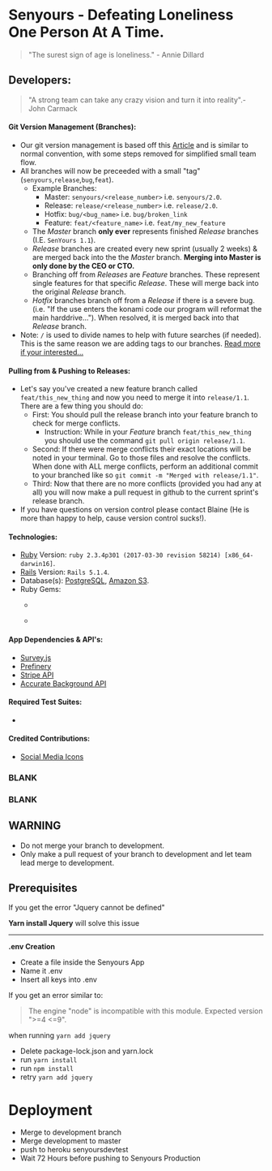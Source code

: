 # Senyours - Defeating Loneliness One Person At A Time.
  > "The surest sign of age is loneliness." - Annie Dillard

## Developers:
  > "A strong team can take any crazy vision and turn it into reality".- John Carmack

#### Git Version Management (Branches):
  * Our git version management is based off this [Article](http://markshust.com/2018/04/07/introducing-git-ship-simplified-git-flow-workflow) and is similar to normal convention, with some steps removed for simplified small team flow.
  * All branches will now be preceeded with a small "tag" (`senyours`,`release`,`bug`,`feat`).
    * Example Branches:
      * Master: `senyours/<release_number>` i.e. `senyours/2.0`.
      * Release: `release/<release_number>` i.e. `release/2.0`.
      * Hotfix: `bug/<bug_name>` i.e. `bug/broken_link`
      * Feature: `feat/<feature_name>` i.e. `feat/my_new_feature`
    * The _Master_ branch __only ever__ represents finished _Release_ branches (I.E. `SenYours 1.1`).
    * _Release_ branches are created every new sprint (usually 2 weeks) & are merged back into the the _Master_ branch. __Merging into Master is only done by the CEO or CTO.__
    * Branching off from _Releases_ are _Feature_ branches. These represent single features for that specific _Release_. These will merge back into the original _Release_ branch.
    * _Hotfix_ branches branch off from a _Release_ if there is a severe bug. (i.e. "If the use enters the konami code our program will reformat the main harddrive..."). When resolved, it is merged back into that _Release_ branch.
  * Note: `/` is used to divide names to help with future searches (if needed). This is the same reason we are adding tags to our branches. [Read more if your interested...](https://stackoverflow.com/a/6065944/10090036)

#### Pulling from & Pushing to Releases:
  * Let's say you've created a new feature branch called `feat/this_new_thing` and now you need to merge it into `release/1.1`. There are a few thing you should do:
    * First: You should pull the release branch into your feature branch to check for merge conflicts.
      * Instruction: While in your _Feature_ branch `feat/this_new_thing` you should use the command `git pull origin release/1.1`.
    * Second: If there were merge conflicts their exact locations will be noted in your terminal. Go to those files and resolve the conflicts. When done with ALL merge conflicts, perform an additional commit to your branched like so `git commit -m "Merged with release/1.1"`.
    * Third: Now that there are no more conflicts (provided you had any at all) you will now make a pull request in github to the current sprint's release branch.
  * If you have questions on version control please contact Blaine (He is more than happy to help, cause version control sucks!).

#### Technologies:
  * [Ruby](https://www.ruby-lang.org/en/) Version: `ruby 2.3.4p301 (2017-03-30 revision 58214) [x86_64-darwin16]`.
  * [Rails](https://rubyonrails.org/) Version: `Rails 5.1.4`.
  * Database(s): [PostgreSQL](https://www.postgresql.org/), [Amazon S3](https://aws.amazon.com/s3/).
  * Ruby Gems:
    * ~~~ ADD ALL GEM TECHNOLOGIES HERE ~~~
    * []()
#### App Dependencies & API's:
  * [Survey.js](https://surveyjs.io/Overview/Library/)
  * [Prefinery](https://www.prefinery.com/)
  * [Stripe API](https://stripe.com/docs/api)
  * [Accurate Background API](https://resources.accurate.com/background-check-api)
#### Required Test Suites:
  * []()
#### Credited Contributions:
  * [Social Media Icons](https://github.com/bradvin/social-share-urls)


### BLANK
### BLANK


## WARNING ##
- Do not merge your branch to development.
- Only make a pull request of your branch to development and let team lead merge to development.

## Prerequisites
If you get the error "Jquery cannot be defined"

**Yarn install Jquery** will solve this issue
____
**.env Creation**

- Create a file inside the Senyours App
- Name it .env
- Insert all keys into .env

If you get an error similar to:
> The engine "node" is incompatible with this module. Expected version ">=4 <=9".

when running `yarn add jquery`

- Delete package-lock.json and yarn.lock
- run `yarn install`
- run `npm install`
- retry `yarn add jquery`

# Deployment
- Merge to development branch
- Merge development to master
- push to heroku senyoursdevtest
- Wait 72 Hours before pushing to Senyours Production
